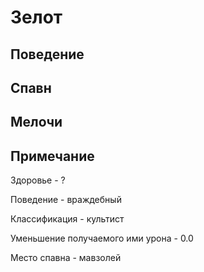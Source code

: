 # Зелот

## Поведение



## Спавн



## Мелочи

## Примечание&#x20;

Здоровье - ?

Поведение - враждебный

Классификация - культист

Уменьшение получаемого ими урона - 0.0

Место спавна - мавзолей
